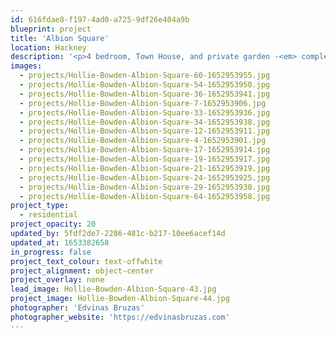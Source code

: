 ```yaml
---
id: 616fdae8-f197-4ad0-a725-9df26e404a9b
blueprint: project
title: 'Albion Square'
location: Hackney
description: '<p>4 bedroom, Town House, and private garden -<em> completing Spring 2023</em></p>'
images:
  - projects/Hollie-Bowden-Albion-Square-60-1652953955.jpg
  - projects/Hollie-Bowden-Albion-Square-54-1652953950.jpg
  - projects/Hollie-Bowden-Albion-Square-36-1652953941.jpg
  - projects/Hollie-Bowden-Albion-Square-7-1652953906.jpg
  - projects/Hollie-Bowden-Albion-Square-33-1652953936.jpg
  - projects/Hollie-Bowden-Albion-Square-34-1652953938.jpg
  - projects/Hollie-Bowden-Albion-Square-12-1652953911.jpg
  - projects/Hollie-Bowden-Albion-Square-4-1652953901.jpg
  - projects/Hollie-Bowden-Albion-Square-17-1652953914.jpg
  - projects/Hollie-Bowden-Albion-Square-19-1652953917.jpg
  - projects/Hollie-Bowden-Albion-Square-21-1652953919.jpg
  - projects/Hollie-Bowden-Albion-Square-24-1652953925.jpg
  - projects/Hollie-Bowden-Albion-Square-29-1652953930.jpg
  - projects/Hollie-Bowden-Albion-Square-64-1652953958.jpg
project_type:
  - residential
project_opacity: 20
updated_by: 5fdf2de7-2286-481c-b217-10ee6acef14d
updated_at: 1653382658
in_progress: false
project_text_colour: text-offwhite
project_alignment: object-center
project_overlay: none
lead_image: Hollie-Bowden-Albion-Square-43.jpg
project_image: Hollie-Bowden-Albion-Square-44.jpg
photographer: 'Edvinas Bruzas'
photographer_website: 'https://edvinasbruzas.com'
---
```

